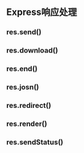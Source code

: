## Express响应处理

### res.send()
### res.download()
### res.end()
### res.josn()
### res.redirect()
### res.render()
### res.sendStatus()
